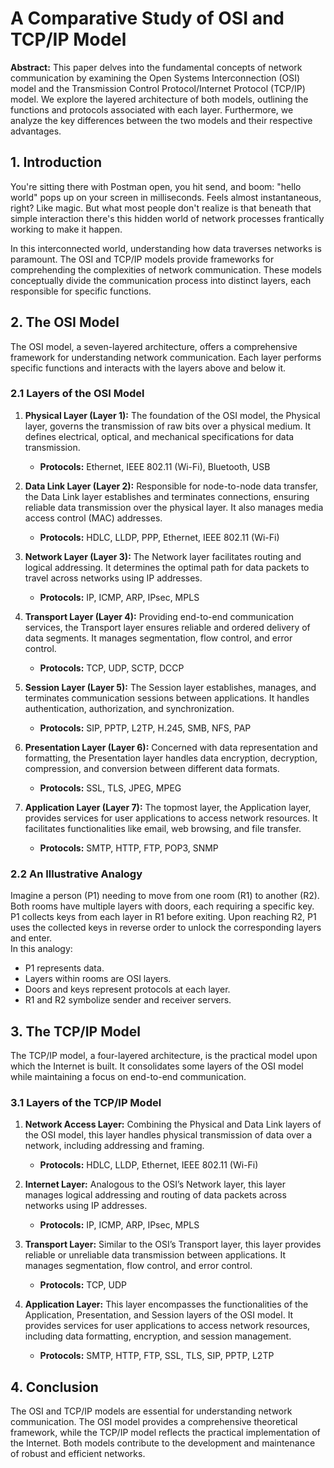 
# A Comparative Study of OSI and TCP/IP Model

**Abstract:** This paper delves into the fundamental concepts of network communication by examining the Open Systems Interconnection (OSI) model and the Transmission Control Protocol/Internet Protocol (TCP/IP) model. We explore the layered architecture of both models, outlining the functions and protocols associated with each layer. Furthermore, we analyze the key differences between the two models and their respective advantages.

## 1. Introduction

You're sitting there with Postman open, you hit send, and boom: "hello world" pops up on your screen in milliseconds.  Feels almost instantaneous, right? Like magic. But what most people don't realize is that beneath that simple interaction there's this hidden world of network processes frantically working to make it happen.

In this interconnected world, understanding how data traverses networks is paramount. The OSI and TCP/IP models provide frameworks for comprehending the complexities of network communication. These models conceptually divide the communication process into distinct layers, each responsible for specific functions.

## 2. The OSI Model

The OSI model, a seven-layered architecture, offers a comprehensive framework for understanding network communication. Each layer performs specific functions and interacts with the layers above and below it.

### 2.1 Layers of the OSI Model

1. **Physical Layer (Layer 1):** The foundation of the OSI model, the Physical layer, governs the transmission of raw bits over a physical medium. It defines electrical, optical, and mechanical specifications for data transmission.
	- **Protocols:** Ethernet, IEEE 802.11 (Wi-Fi), Bluetooth, USB

2. **Data Link Layer (Layer 2):** Responsible for node-to-node data transfer, the Data Link layer establishes and terminates connections, ensuring reliable data transmission over the physical layer. It also manages media access control (MAC) addresses.
	- **Protocols:** HDLC, LLDP, PPP, Ethernet, IEEE 802.11 (Wi-Fi)

3. **Network Layer (Layer 3):** The Network layer facilitates routing and logical addressing. It determines the optimal path for data packets to travel across networks using IP addresses.
	- **Protocols:** IP, ICMP, ARP, IPsec, MPLS

4. **Transport Layer (Layer 4):** Providing end-to-end communication services, the Transport layer ensures reliable and ordered delivery of data segments. It manages segmentation, flow control, and error control.
	- **Protocols:** TCP, UDP, SCTP, DCCP

5. **Session Layer (Layer 5):** The Session layer establishes, manages, and terminates communication sessions between applications. It handles authentication, authorization, and synchronization.
	- **Protocols:** SIP, PPTP, L2TP, H.245, SMB, NFS, PAP

6. **Presentation Layer (Layer 6):** Concerned with data representation and formatting, the Presentation layer handles data encryption, decryption, compression, and conversion between different data formats.
	- **Protocols:** SSL, TLS, JPEG, MPEG

7. **Application Layer (Layer 7):** The topmost layer, the Application layer, provides services for user applications to access network resources. It facilitates functionalities like email, web browsing, and file transfer.
	- **Protocols:** SMTP, HTTP, FTP, POP3, SNMP

### 2.2 An Illustrative Analogy

Imagine a person (P1) needing to move from one room (R1) to another (R2). Both rooms have multiple layers with doors, each requiring a specific key. P1 collects keys from each layer in R1 before exiting. Upon reaching R2, P1 uses the collected keys in reverse order to unlock the corresponding layers and enter.  
In this analogy:
- P1 represents data.
- Layers within rooms are OSI layers.
- Doors and keys represent protocols at each layer.
- R1 and R2 symbolize sender and receiver servers.

## 3. The TCP/IP Model

The TCP/IP model, a four-layered architecture, is the practical model upon which the Internet is built. It consolidates some layers of the OSI model while maintaining a focus on end-to-end communication.

### 3.1 Layers of the TCP/IP Model

1. **Network Access Layer:** Combining the Physical and Data Link layers of the OSI model, this layer handles physical transmission of data over a network, including addressing and framing.
	- **Protocols:** HDLC, LLDP, Ethernet, IEEE 802.11 (Wi-Fi)

2. **Internet Layer:** Analogous to the OSI’s Network layer, this layer manages logical addressing and routing of data packets across networks using IP addresses.
	- **Protocols:** IP, ICMP, ARP, IPsec, MPLS

3. **Transport Layer:** Similar to the OSI’s Transport layer, this layer provides reliable or unreliable data transmission between applications. It manages segmentation, flow control, and error control.
	- **Protocols:** TCP, UDP

4. **Application Layer:** This layer encompasses the functionalities of the Application, Presentation, and Session layers of the OSI model. It provides services for user applications to access network resources, including data formatting, encryption, and session management.
	- **Protocols:** SMTP, HTTP, FTP, SSL, TLS, SIP, PPTP, L2TP

## 4. Conclusion

The OSI and TCP/IP models are essential for understanding network communication. The OSI model provides a comprehensive theoretical framework, while the TCP/IP model reflects the practical implementation of the Internet. Both models contribute to the development and maintenance of robust and efficient networks.
